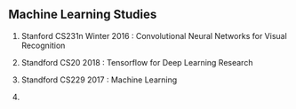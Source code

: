 ## Machine Learning Studies

1. Stanford CS231n Winter 2016 : Convolutional Neural Networks for Visual Recognition

2. Standford CS20 2018 : Tensorflow for Deep Learning Research

3. Standford CS229 2017 : Machine Learning 

4.

